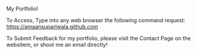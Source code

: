 My Portfolio!

To Access, Type into any web browser the following command request:
https://amaansupariwala.github.com


To Submit Feedback for my portfolio, please visit the Contact Page on the websitem, or shoot me an email directly!

